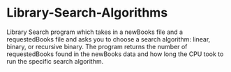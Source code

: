 # Library-Search-Algorithms
Library Search program which takes in a newBooks file and a requestedBooks file and asks you to choose a search algorithm: linear, binary, or recursive binary. The program returns the number of requestedBooks found in the newBooks data and how long the CPU took to run the specific search algorithm. 
